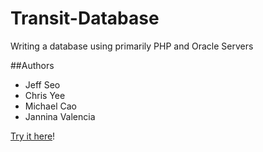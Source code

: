 # Transit-Database
Writing a database using primarily PHP and Oracle Servers

##Authors

* Jeff Seo
* Chris Yee
* Michael Cao
* Jannina Valencia

[Try it here](http://www.ugrad.cs.ubc.ca/~h3g8/main/index.html#customer)!